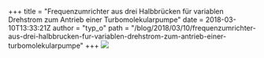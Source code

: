 +++
title = "Frequenzumrichter aus drei Halbbrücken für variablen Drehstrom zum Antrieb einer Turbomolekularpumpe"
date = 2018-03-10T13:33:21Z
author = "typ_o"
path = "/blog/2018/03/10/frequenzumrichter-aus-drei-halbbrucken-fur-variablen-drehstrom-zum-antrieb-einer-turbomolekularpumpe"
+++
[![](https://flipdot.org/blog/uploads/IMG_4954.serendipityThumb.JPG)](https://flipdot.org/blog/uploads/IMG_4954.JPG)
